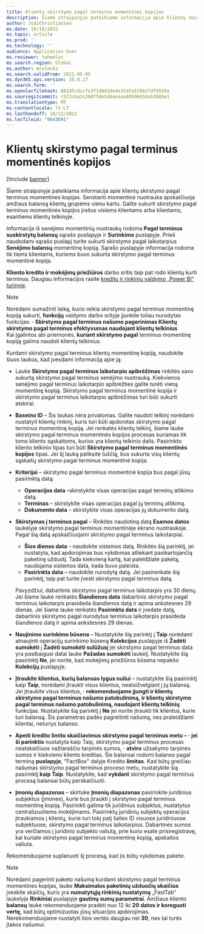 ```yaml
---
title: Klientų skirstymo pagal terminus momentinės kopijos
description: Šiame straipsnyje pateikiama informacija apie klientų skirstymo pagal terminus momentines kopijas. Senstanti momentinė nuotrauka apskaičiuoja amžiaus balansą klientų grupėms vienu kartu.
author: JodiChristiansen
ms.date: 10/10/2022
ms.topic: article
ms.prod: ''
ms.technology: ''
audience: Application User
ms.reviewer: twheeloc
ms.search.region: Global
ms.author: mrolecki
ms.search.validFrom: 2021-05-05
ms.dyn365.ops.version: 10.0.17
ms.search.form: ''
ms.openlocfilehash: 88145cdccfe3f1d0d3de4e31dfa519b27df6550a
ms.sourcegitcommit: c5f2cba3c2b0758e536eeaaa40506659a53085e1
ms.translationtype: MT
ms.contentlocale: lt-LT
ms.lasthandoff: 10/12/2022
ms.locfileid: "9643691"
---
```

# <a name="customer-aging-snapshots"></a>Klientų skirstymo pagal terminus momentinės kopijos

[!include [banner](../includes/banner.md)]

Šiame straipsnyje pateikiama informacija apie klientų skirstymo pagal terminus momentines kopijas. Senstanti momentinė nuotrauka apskaičiuoja amžiaus balansą klientų grupėms vienu kartu. Galite sukurti skirstymo pagal terminus momentinės kopijos įrašus visiems klientams arba klientams, esantiems klientų telkinyje.

Informacija iš senėjimo momentinių nuotraukų rodoma **Pagal terminus suskirstytų balansų** sąrašo puslapyje ir **Surinkimo** puslapyje. Prieš naudodami sąrašo puslapį turite sukurti skirstymo pagal laikotarpius **Senėjimo balansų** momentinę kopiją. Sąrašo puslapyje informacija rodoma tik tiems klientams, kuriems buvo sukurta skirstymo pagal terminus momentinė kopija.

**Kliento kredito ir mokėjimų priežiūros** darbo sritis taip pat rodo klientų kurti terminus. Daugiau informacijos rasite [kreditų ir rinkinių valdymo „Power BI“ turinyje](credit-collections-power-bi.md).

> [!NOTE]
> Norėdami sumažinti laiką, kurio reikia skirstymo pagal terminus momentinę kopiją sukurti, **funkcijų** valdymo darbo srityje įjunkite toliau nurodytas funkcijas: **·** 
> **Skirstymo pagal terminus našumo pagerinimas Klientų skirstymo pagal terminus efektyvumas naudojant klientų telkinius**  
> Kai įgalintos abi priemonės, **kuriant skirstymo pagal** terminus momentinę kopiją galima naudoti klientų telkinius. 

Kurdami skirstymo pagal terminus klientų momentinę kopiją, naudokite šiuos laukus, kad įvesdami informaciją apie ją:

- Lauke **Skirstymo pagal terminus laikotarpio apibrėžimas** rinkitės savo sukurtą skirstymo pagal terminus senėjimo nuotrauką. Kiekvienos senėjimo pagal terminus laikotarpio apibrėžties galite turėti vieną momentinę kopiją. Skirstymo pagal terminus momentinė kopija ir skirstymo pagal terminus laikotarpio apibrėžimas turi būti sukurti atskirai.
- **Baseino ID** – Šis laukas nėra privalomas. Galite naudoti telkinį norėdami nustatyti klientų rinkinį, kuris turi būti apdorotas skirstymo pagal terminus momentinę kopiją. Jei renkatės klientų telkinį, šiame lauke skirstymo pagal terminus momentinės kopijos procesas kuriamas tik toms kliento sąskaitoms, kurios yra klientų telkinio dalis. Pasirinkto kliento telkinio tipas turi būti **Skirstymo pagal terminus momentinės kopijos** tipas. Jei šį lauką paliksite tuščią, bus sukurta visų klientų sąskaitų skirstymo pagal terminus momentinė kopija.


- **Kriterijai** – skirstymo pagal terminus momentinė kopija bus pagal jūsų pasirinktą datą:

    - **Operacijos data** –skirstykite visas operacijas pagal terminų atlikimo datą.
    - **Terminas** – skirstykite visas operacijas pagal jų terminų atlikimą.
    - **Dokumento data** – skirstykite visas operacijas jų dokumento datą.

- **Skirstymas į terminus pagal** – Rinkitės naudotiną datą **Esamos datos** laukelyje skirstymo pagal terminus momentinėje ekrano nuotraukoje. Pagal šią datą apskaičiuojami skirstymo pagal terminus laikotarpiai. 

    - **Šios dienos data** – naudokite sistemos datą. Rinkitės šią parinktį, jei nustatyta, kad apdorojimas bus vykdomas atliekant pasikartojančią paketinę užduotį. Tada kiekvieną kartą, kai paleidžiate paketą, naudojama sistemos data, kada buvo paleista.
    - **Pasirinkta data** – naudokite nurodytą datą. Jei pasirenkate šią parinktį, taip pat turite įvesti skirstymo pagal terminus datą.

   Pavyzdžiui, dabartinis skirstymo pagal terminus laikotarpis yra 30 dienų. Jei šiame lauke renkatės **Šiandienos data** dabartinis skirstymo pagal terminus laikotarpis prasideda šiandienos datą ir apima ankstesnes 29 dienas. Jei šiame lauke renkatės **Pasirinkta data** ir įvedate datą, dabartinis skirstymo pagal nurodytus terminus laikotarpis prasideda šiandienos datą ir apima ankstesnes 29 dienas.

- **Naujinimo surinkimo būsena** – Nustatykite šią parinktį į **Taip** norėdami atnaujinti operacijų surinkimo būseną **Kolekcijos** puslapyje iš **Žadėti sumokėti** į **Žadėti sumokėti sulūžusį** jei skirstymo pagal terminus data yra pasibaigusi datai lauke **Pažadas sumokėti** laukelį. Nustatykite šią pasirinktį **Ne**, jei norite, kad mokėjimų priežiūros būsena nepakito **Kolekcijų** puslapyje.
- **Įtraukite klientus, kurių balansas lygus nuliui** – nustatykite šią pasirinktį kaip **Taip**, norėdami įtraukti visus klientus, neatsižvelgiant į jų balansą. Jei įtraukite visus klientus, **·** **rekomenduojame įjungti ir klientų skirstymo pagal terminus našumo patobulinimą, ir klientų skirstymo pagal terminus našumo patobulinimą, naudojant klientų telkinių** funkcijas. Nustatykite šią parinktį į **Ne** jei norite įtraukti tik klientus, kurie turi balansą. Šis parametras padės pagreitinti našumą, nes praleidžiami klientai, neturiys balanso.
- **Apeiti kredito limito skaičiavimus skirstymo pagal terminus metu –** **·** **jei ši parinktis** nustatyta kaip Taip, skirstymo pagal terminus procesas neatskaičiuos važtaraščio tarpinės sumos, **·** **atviro** užsakymo tarpinės sumos ir kiekvieno kliento kreditas. Šie balansai rodomi balanso pagal terminą **puslapyje**, "FactBox" dalyje Kredito **limitas**. Kad būtų greičiau našumas skirstymo pagal terminus proceso metu, nustatykite šią pasirinktį **kaip Taip**. Nustatykite, kad **vykdant** skirstymo pagal terminus procesą balansai būtų perskaičiuoti. 
- **Įmonių diapazonas** – skirtuke **Įmonių diapazonas** pasirinkite juridinius subjektus (įmones), kurie bus įtraukti į skirstymo pagal terminus momentinę kopiją. Pasirinkti galima tik juridinius subjektus, nustatytus centralizuotiems mokėjimams. Pasirinktų juridinių subjektų operacijos įtraukiamos į klientų, kurie turi tokį patį šalies ID visuose juridiniuose subjektuose, skirstymo pagal terminus laikotarpius. Dabartinės sumos yra verčiamos į juridinio subjekto valiutą, prie kurio esate prisiregistravę, kai kuriate skirstymo pagal terminus momentinę kopiją, apskaitos valiuta.

Rekomenduojame suplanuoti šį procesą, kad jis būtų vykdomas pakete.

> [!NOTE]
> Norėdami pagerinti paketo našumą kurdami skirstymo pagal terminus momentines kopijas, lauke **Maksimalus paketinių užduočių skaičius** įveskite skaičių, kuris yra **numatytųjų rinkinių nustatymų** „FastTab“ laukelyje **Rinkiniai** puslapyje **gautinų sumų parametrai**. Amžiaus kliento **balansų** lauke rekomenduojame pradėti nuo 12 iki **20** **datos ir koreguoti vertę,** kad būtų optimizuotas jūsų situacijos apdorojimas. Nerekomenduojame nustatyti šios vertės daugiau nei **30**, nes tai turės įtakos našumui. 

